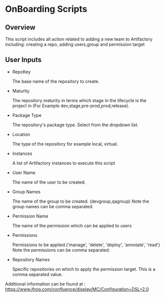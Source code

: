 OnBoarding Scripts
=============

Overview
--------

This script includes all action related to adding a new team to Artifactory including: 
creating a repo, adding users,group and permission target

User Inputs
-----------

- RepoKey

  The base name of the repository to create.
  
- Maturity

  The repository maturity in terms which stage in the lifecycle is the project in (For Example dev,stage,pre-prod,prod,release).

- Package Type

  The repository's package type. Select from the dropdown list.
  
- Location
   
   The type of the repository for example local, virtual.

- Instances

  A list of Artifactory instances to execute this script

- User Name

   The name of the user to be created.

- Group Names

   The name of the group to be created. (devgroup,qagroup)
   Note the group names can be comma separated.

- Permission Name

   The name of the permission which can be applied to users

- Permissions

   Permissions to be applied.('manage', 'delete', 'deploy', 'annotate', 'read') 
   Note the permissions can be comma separated.

- Repository Names

    Specific repositories on which to apply the permission target. This is a comma separated value.

Additional information can be found at : https://www.jfrog.com/confluence/display/MC/Configuration+DSL+2.0
